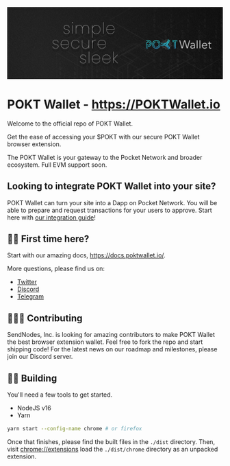 <img src="./docs/img/1500x500.jpeg"/>

# POKT Wallet - https://POKTWallet.io

Welcome to the official repo of POKT Wallet.

Get the ease of accessing your $POKT with our secure POKT Wallet browser extension.

The POKT Wallet is your gateway to the Pocket Network and broader ecosystem. Full EVM support soon.

## Looking to integrate POKT Wallet into your site?

POKT Wallet can turn your site into a Dapp on Pocket Network. You will be able to prepare and request transactions for your users to approve. Start here with [our integration guide](/docs/integration.md)!

## 🙋‍♀️ First time here?

Start with our amazing docs, https://docs.poktwallet.io/.

More questions, please find us on:

- [Twitter](https://twitter.com/POKTWallet)
- [Discord](https://discord.gg/Gh76tPkjTn)
- [Telegram](https://t.me/poktwallet)

## 👩🏻‍💻 Contributing

SendNodes, Inc. is looking for amazing contributors to make POKT Wallet the best browser extension wallet. Feel free to fork the repo and start shipping code! For the latest news on our roadmap and milestones, please join our Discord server.

## 👷‍♀️ Building

You'll need a few tools to get started.

- NodeJS v16
- Yarn

```sh
yarn start --config-name chrome # or firefox
```

Once that finishes, please find the built files in the `./dist` directory. Then, visit <a href="chrome://extensions">chrome://extensions</a> load the `./dist/chrome` directory as an unpacked extension.
